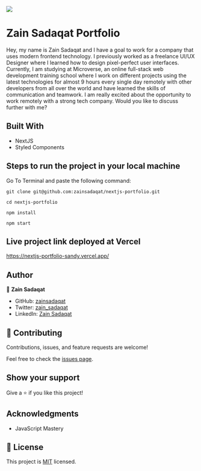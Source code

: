 ![](https://img.shields.io/badge/Microverse-blueviolet)

# Zain Sadaqat Portfolio

Hey, my name is Zain Sadaqat and I have a goal to work for a company that uses modern frontend technology. I previously worked as a freelance UI/UX Designer where I learned how to design pixel-perfect user interfaces. Currently, I am studying at Microverse, an online full-stack web development training school where I work on different projects using the latest technologies for almost 9 hours every single day remotely with other developers from all over the world and have learned the skills of communication and teamwork. I am really excited about the opportunity to work remotely with a strong tech company. Would you like to discuss further with me?

## Built With

- NextJS
- Styled Components

## Steps to run the project in your local machine

Go To Terminal and paste the following command:

`git clone git@github.com:zainsadaqat/nextjs-portfolio.git`

`cd nextjs-portfolio`

`npm install`

`npm start`

## Live project link deployed at Vercel

https://nextjs-portfolio-sandy.vercel.app/

## Author

👤 **Zain Sadaqat**

- GitHub: [zainsadaqat](https://github.com/zainsadaqat)
- Twitter: [zain_sadaqat](https://twitter.com/zain_sadaqat)
- LinkedIn: [Zain Sadaqat](https://linkedin.com/in/zain-sadaqat)

## 🤝 Contributing

Contributions, issues, and feature requests are welcome!

Feel free to check the [issues page](../../issues/).

## Show your support

Give a ⭐️ if you like this project!

## Acknowledgments

- JavaScript Mastery

## 📝 License

This project is [MIT](./MIT.md) licensed.
